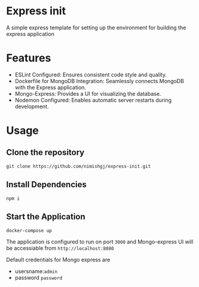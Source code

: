 # Express init

A simple express template for setting up the environment for building the express application

# Features

- ESLint Configured: Ensures consistent code style and quality.
- Dockerfile for MongoDB Integration: Seamlessly connects MongoDB with the Express application.
- Mongo-Express: Provides a UI for visualizing the database.
- Nodemon Configured: Enables automatic server restarts during development.
# Usage

## Clone the repository 
```
git clone https://github.com/nimishgj/express-init.git
```

## Install Dependencies
```
npm i
 ```

## Start the Application
``` 
docker-compose up
 ```

The application is configured to run on port `3000` and Mongo-express UI will be accessiable from `http://localhost:8080`

Default credentials for Mongo express are
- usersname:`admin` 
- password `password`
